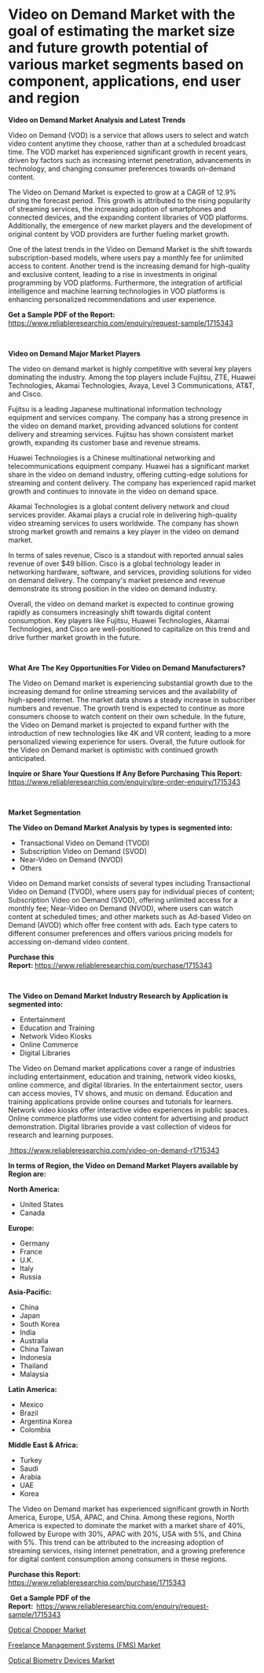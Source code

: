 <p><h1>Video on Demand Market with the goal of estimating the market size and future growth potential of various market segments based on component, applications, end user and region</h1></p><p><strong>Video on Demand Market Analysis and Latest Trends</strong></p>
<p><p>Video on Demand (VOD) is a service that allows users to select and watch video content anytime they choose, rather than at a scheduled broadcast time. The VOD market has experienced significant growth in recent years, driven by factors such as increasing internet penetration, advancements in technology, and changing consumer preferences towards on-demand content.</p><p>The Video on Demand Market is expected to grow at a CAGR of 12.9% during the forecast period. This growth is attributed to the rising popularity of streaming services, the increasing adoption of smartphones and connected devices, and the expanding content libraries of VOD platforms. Additionally, the emergence of new market players and the development of original content by VOD providers are further fueling market growth.</p><p>One of the latest trends in the Video on Demand Market is the shift towards subscription-based models, where users pay a monthly fee for unlimited access to content. Another trend is the increasing demand for high-quality and exclusive content, leading to a rise in investments in original programming by VOD platforms. Furthermore, the integration of artificial intelligence and machine learning technologies in VOD platforms is enhancing personalized recommendations and user experience.</p></p>
<p><strong>Get a Sample PDF of the Report:&nbsp;</strong> <a href="https://www.reliableresearchiq.com/enquiry/request-sample/1715343">https://www.reliableresearchiq.com/enquiry/request-sample/1715343</a></p>
<p>&nbsp;</p>
<p><strong>Video on Demand Major Market Players</strong></p>
<p><p>The video on demand market is highly competitive with several key players dominating the industry. Among the top players include Fujitsu, ZTE, Huawei Technologies, Akamai Technologies, Avaya, Level 3 Communications, AT&T, and Cisco.</p><p>Fujitsu is a leading Japanese multinational information technology equipment and services company. The company has a strong presence in the video on demand market, providing advanced solutions for content delivery and streaming services. Fujitsu has shown consistent market growth, expanding its customer base and revenue streams.</p><p>Huawei Technologies is a Chinese multinational networking and telecommunications equipment company. Huawei has a significant market share in the video on demand industry, offering cutting-edge solutions for streaming and content delivery. The company has experienced rapid market growth and continues to innovate in the video on demand space.</p><p>Akamai Technologies is a global content delivery network and cloud services provider. Akamai plays a crucial role in delivering high-quality video streaming services to users worldwide. The company has shown strong market growth and remains a key player in the video on demand market.</p><p>In terms of sales revenue, Cisco is a standout with reported annual sales revenue of over $49 billion. Cisco is a global technology leader in networking hardware, software, and services, providing solutions for video on demand delivery. The company's market presence and revenue demonstrate its strong position in the video on demand industry.</p><p>Overall, the video on demand market is expected to continue growing rapidly as consumers increasingly shift towards digital content consumption. Key players like Fujitsu, Huawei Technologies, Akamai Technologies, and Cisco are well-positioned to capitalize on this trend and drive further market growth in the future.</p></p>
<p>&nbsp;</p>
<p><strong>What Are The Key Opportunities For Video on Demand Manufacturers?</strong></p>
<p><p>The Video on Demand market is experiencing substantial growth due to the increasing demand for online streaming services and the availability of high-speed internet. The market data shows a steady increase in subscriber numbers and revenue. The growth trend is expected to continue as more consumers choose to watch content on their own schedule. In the future, the Video on Demand market is projected to expand further with the introduction of new technologies like 4K and VR content, leading to a more personalized viewing experience for users. Overall, the future outlook for the Video on Demand market is optimistic with continued growth anticipated.</p></p>
<p><strong>Inquire or Share Your Questions If Any Before Purchasing This Report:</strong> <a href="https://www.reliableresearchiq.com/enquiry/pre-order-enquiry/1715343">https://www.reliableresearchiq.com/enquiry/pre-order-enquiry/1715343</a></p>
<p>&nbsp;</p>
<p><strong>Market Segmentation</strong></p>
<p><strong>The Video on Demand Market Analysis by types is segmented into:</strong></p>
<p><ul><li>Transactional Video on Demand (TVOD)</li><li>Subscription Video on Demand (SVOD)</li><li>Near-Video on Demand (NVOD)</li><li>Others</li></ul></p>
<p><p>Video on Demand market consists of several types including Transactional Video on Demand (TVOD), where users pay for individual pieces of content; Subscription Video on Demand (SVOD), offering unlimited access for a monthly fee; Near-Video on Demand (NVOD), where users can watch content at scheduled times; and other markets such as Ad-based Video on Demand (AVOD) which offer free content with ads. Each type caters to different consumer preferences and offers various pricing models for accessing on-demand video content.</p></p>
<p><strong>Purchase this Report:&nbsp;</strong><a href="https://www.reliableresearchiq.com/purchase/1715343">https://www.reliableresearchiq.com/purchase/1715343</a></p>
<p>&nbsp;</p>
<p><strong>The Video on Demand Market Industry Research by Application is segmented into:</strong></p>
<p><ul><li>Entertainment</li><li>Education and Training</li><li>Network Video Kiosks</li><li>Online Commerce</li><li>Digital Libraries</li></ul></p>
<p><p>The Video on Demand market applications cover a range of industries including entertainment, education and training, network video kiosks, online commerce, and digital libraries. In the entertainment sector, users can access movies, TV shows, and music on demand. Education and training applications provide online courses and tutorials for learners. Network video kiosks offer interactive video experiences in public spaces. Online commerce platforms use video content for advertising and product demonstration. Digital libraries provide a vast collection of videos for research and learning purposes.</p></p>
<p><a href="https://www.reliableresearchiq.com/video-on-demand-r1715343">&nbsp;https://www.reliableresearchiq.com/video-on-demand-r1715343</a></p>
<p><strong>In terms of Region, the Video on Demand Market Players available by Region are:</strong></p>
<p>
    <p> <strong> North America: </strong>
        <ul>
            <li>United States</li>
            <li>Canada</li>
        </ul>
        </p> 
    <p> <strong> Europe: </strong>
        <ul>
            <li>Germany</li>
            <li>France</li>
            <li>U.K.</li>
            <li>Italy</li>
            <li>Russia</li>
        </ul>
        </p> 
    <p> <strong> Asia-Pacific: </strong>
        <ul>
            <li>China</li>
            <li>Japan</li>
            <li>South Korea</li>
            <li>India</li>
            <li>Australia</li>
            <li>China Taiwan</li>
            <li>Indonesia</li>
            <li>Thailand</li>
            <li>Malaysia</li>
        </ul>
        </p> 
    <p> <strong> Latin America: </strong>
        <ul>
            <li>Mexico</li>
            <li>Brazil</li>
            <li>Argentina Korea</li>
            <li>Colombia</li>
        </ul>
        </p> 
    <p> <strong> Middle East & Africa: </strong>
        <ul>
            <li>Turkey</li>
            <li>Saudi</li>
            <li>Arabia</li>
            <li>UAE</li>
            <li>Korea</li>
        </ul>
    </p>
    </p>
<p><p>The Video on Demand market has experienced significant growth in North America, Europe, USA, APAC, and China. Among these regions, North America is expected to dominate the market with a market share of 40%, followed by Europe with 30%, APAC with 20%, USA with 5%, and China with 5%. This trend can be attributed to the increasing adoption of streaming services, rising internet penetration, and a growing preference for digital content consumption among consumers in these regions.</p></p>
<p><strong>Purchase this Report: </strong><a href="https://www.reliableresearchiq.com/purchase/1715343">https://www.reliableresearchiq.com/purchase/1715343</a></p>
<p>&nbsp;<strong>Get a Sample PDF of the Report:&nbsp;&nbsp;</strong><a href="https://www.reliableresearchiq.com/enquiry/request-sample/1715343">https://www.reliableresearchiq.com/enquiry/request-sample/1715343</a></p>
<p><strong></strong></p>
<p><p><a href="https://www.linkedin.com/pulse/global-optical-chopper-market-size-trends-analysis-regional-mbyde">Optical Chopper Market</a></p><p><a href="https://github.com/mandarincruisesvn/Market-Research-Report-List-1/blob/main/freelance-management-systems-fms-market.md">Freelance Management Systems (FMS) Market</a></p><p><a href="https://www.linkedin.com/pulse/future-trends-global-optical-biometry-devices-market-insights-tvprc">Optical Biometry Devices Market</a></p></p>